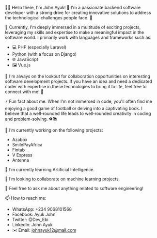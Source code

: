 👨‍💻 Hello there, I'm John Ayuk! 👋
I'm a passionate backend software developer with a strong drive for creating innovative solutions to address the technological challenges people face. 🌱

💼 Currently, I'm deeply immersed in a multitude of exciting projects, leveraging my skills and expertise to make a meaningful impact in the software world. I primarily work with languages and frameworks such as:
- 💻 PHP (especially Laravel)
-  Python (with a focus on Django)
- 🌐 JavaScript
- 🖼️ Vue.js

🤝 I'm always on the lookout for collaboration opportunities on interesting software development projects. If you have an idea and need a dedicated coder with expertise in these technologies to bring it to life, feel free to connect with me! 👯

⚡ Fun fact about me: When I'm not immersed in code, you'll often find me enjoying a good game of football or delving into a captivating book. I believe that a well-rounded life leads to well-rounded creativity in coding and problem-solving. ⚽📚


🔭 I’m currently working on the following projects:
- Azabox
- SmilePayAfrica
- Fintab
- V Express
- Antenna

🌱 I’m currently learning Artificial Intelligence.

👯 I’m looking to collaborate on machine learning projects.

💬 Feel free to ask me about anything related to software engineering!

📫 How to reach me:
- WhatsApp: +234 9068101568
- Facebook: Ayuk John
- Twitter: @Dev_Ebi
- LinkedIn: John Ayuk
- ✉️ Email: johnayuk12@mail.com
  

